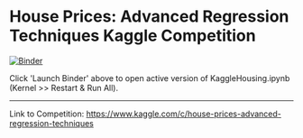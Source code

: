 # House Prices: Advanced Regression Techniques Kaggle Competition

[![Binder](https://mybinder.org/badge_logo.svg)](https://mybinder.org/v2/gh/aaronayres35/Kaggle/HEAD?filepath=Housing%2FKaggleHousing.ipynb)

Click 'Launch Binder' above to open active version of KaggleHousing.ipynb (Kernel >> Restart & Run All).

------------------------------------------------------------------------------------------------------------------------------
Link to Competition: https://www.kaggle.com/c/house-prices-advanced-regression-techniques
